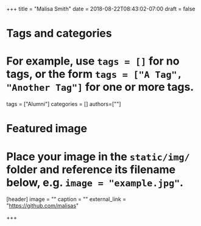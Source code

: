 +++
title = "Malisa Smith"
date = 2018-08-22T08:43:02-07:00
draft = false

# Tags and categories
# For example, use `tags = []` for no tags, or the form `tags = ["A Tag", "Another Tag"]` for one or more tags.
tags = ["Alumni"]
categories = []
authors=[""]

# Featured image
# Place your image in the `static/img/` folder and reference its filename below, e.g. `image = "example.jpg"`.
[header]
image = ""
caption = ""
external_link = "https://github.com/malisas"

+++
